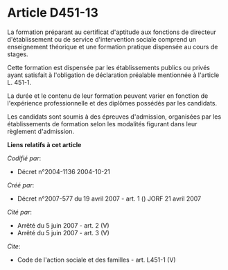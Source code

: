 # Article D451-13

La formation préparant au certificat d'aptitude aux fonctions de directeur d'établissement ou de service d'intervention
sociale comprend un enseignement théorique et une formation pratique dispensée au cours de stages. 

Cette formation est dispensée par les établissements publics ou privés ayant satisfait à l'obligation de déclaration
préalable mentionnée à l'article L. 451-1. 

La durée et le contenu de leur formation peuvent varier en fonction de l'expérience professionnelle et des diplômes possédés
par les candidats. 

Les candidats sont soumis à des épreuves d'admission, organisées par les établissements de formation selon les modalités
figurant dans leur règlement d'admission.

**Liens relatifs à cet article**

_Codifié par_:

  - Décret n°2004-1136 2004-10-21

_Créé par_:

  - Décret n°2007-577 du 19 avril 2007 - art. 1 () JORF 21 avril 2007

_Cité par_:

  - Arrêté du 5 juin 2007 - art. 2 (V)
  - Arrêté du 5 juin 2007 - art. 3 (V)

_Cite_:

  - Code de l'action sociale et des familles - art. L451-1 (V)
